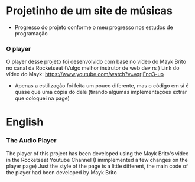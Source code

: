 # Projetinho de um site de músicas

* Progresso do projeto conforme o meu progresso nos estudos de programação 

### O player
O player desse projeto foi desenvolvido com base no vídeo do Mayk Brito no canal da Rocketseat (Vulgo melhor instrutor de web dev rs )
Link do vídeo do Mayk:  https://www.youtube.com/watch?v=vqrjFnq3-uo 

- Apenas a estilização foi feita um pouco diferente, mas o código em sí é quase que uma cópia do dele (tirando algumas implementações extrar que coloquei na page)

# English

### The Audio Player

The player of this project has been developed using the Mayk Brito's video in the Rocketseat Youtube Channel (I immplemented a few changes on the player page)
Just the style of the page is a little different, the main code of the player had been developed by Mayk Brito 
